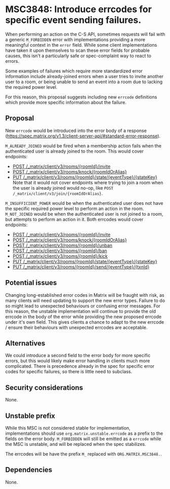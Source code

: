# MSC3848: Introduce errcodes for specific event sending failures.

When performing an action on the C-S API, sometimes requests will fail with
a generic `M_FORBIDDEN` error with implementations providing a more meaningful
context in the `error` field. While some client implementations have taken it
upon themselves to scan these error fields for probable causes, this isn't a
particularly safe or spec-complaint way to react to errors.

Some examples of failures which require more standardized error information
include already-joined errors when a user tries to invite another user to a room,
or being unable to send an event into a room due to lacking the required power level.

For this reason, this proposal suggests including new `errcode` definitions
which provide more specific information about the failure.

## Proposal

New `errcode` would be introduced into the error body of a response
(https://spec.matrix.org/v1.3/client-server-api/#standard-error-response). 

`M_ALREADY_JOINED` would be fired when a membership action fails when the authenticated user
is already joined to the room.
This would cover endpoints:
  - [POST /_matrix/client/v3/rooms/{roomId}/invite](https://spec.matrix.org/v1.3/client-server-api/#post_matrixclientv3roomsroomidinvite)
  - [POST /_matrix/client/v3/rooms/knock/{roomIdOrAlias}](https://spec.matrix.org/v1.3/client-server-api/#post_matrixclientv3knockroomidoralias)
  - [PUT  /_matrix/client/v3/rooms/{roomId}/state/{eventType}/{stateKey}](https://spec.matrix.org/v1.3/client-server-api/#put_matrixclientv3roomsroomidstateeventtypestatekey)
Note that it would not cover endpoints where trying to join a room when the
user is already joined would no-op, like `POST /_matrix/client/v3/join/{roomIdOrAlias}`.

`M_INSUFFICIENT_POWER` would be when the authenticated user does not have the specific required power level to
perform an action in the room.
`M_NOT_JOINED` would be when the authenticated user is not joined to a room, but attempts to perform
an action in it.
Both errcodes would cover endpoints:
  - [POST /_matrix/client/v3/rooms/{roomId}/invite](https://spec.matrix.org/v1.3/client-server-api/#post_matrixclientv3roomsroomidinvite)
  - [POST /_matrix/client/v3/rooms/knock/{roomIdOrAlias}](https://spec.matrix.org/v1.3/client-server-api/#post_matrixclientv3knockroomidoralias)
  - [POST /_matrix/client/v3/rooms/{roomId}/unban](https://spec.matrix.org/v1.3/client-server-api/#post_matrixclientv3roomsroomidban)
  - [POST /_matrix/client/v3/rooms/{roomId}/ban](https://spec.matrix.org/v1.3/client-server-api/#post_matrixclientv3roomsroomidban)
  - [POST /_matrix/client/v3/rooms/{roomId}/kick](https://spec.matrix.org/v1.3/client-server-api/#post_matrixclientv3roomsroomidkick)
  - [PUT /_matrix/client/v3/rooms/{roomId}/state/{eventType}/{stateKey}](https://spec.matrix.org/v1.3/client-server-api/#put_matrixclientv3roomsroomidstateeventtypestatekey)
  - [PUT /_matrix/client/v3/rooms/{roomId}/send/{eventType}/{txnId}](https://spec.matrix.org/v1.3/client-server-api/#put_matrixclientv3roomsroomidsendeventtypetxnid)


## Potential issues

Changing long-established error codes in Matrix will be fraught with risk, as many
clients will need updating to support the new error types. Failure to do so might lead
to unexpected behaviours or confusing error messages. For this reason, the unstable implementation
will continue to provide the old errcode in the body of the error while providing the
new proposed errcode under it's own field. This gives clients a chance to adapt to the
new errcode / ensure their behaviours with unexpected errcodes are acceptable.

## Alternatives

We could introduce a second field to the error body for more specific errors, but this would likely make
error handling in clients much more complicated. There is precedence already in the spec for specific
error codes for specific failures, so there is little need to subclass.

## Security considerations

None.

## Unstable prefix

While this MSC is not considered stable for implementation, implementations should use `org.matrix.unstable.errcode`
as a prefix to the fields on the error body. `M_FORBIDDEN` will still be emitted as a `errcode` while the
MSC is unstable, and will be replaced when the spec stabilizes.

The errcodes will be have the prefix `M_` replaced with `ORG.MATRIX.MSC3848.`.

## Dependencies

None.
